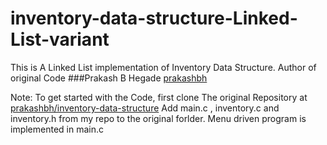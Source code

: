 # inventory-data-structure-Linked-List-variant

This is A Linked List implementation of Inventory Data Structure.
Author of original Code ###Prakash B Hegade [prakashbh](https://github.com/prakashbh "Prakash B Hegade Github Profile")

Note: 
To get started with the Code, first clone The original Repository at [prakashbh/inventory-data-structure](https://github.com/prakashbh/inventory-data-structure "Inventory Data Structure")
Add main.c , inventory.c and inventory.h from my repo to the original forlder.
Menu driven program is implemented in main.c
